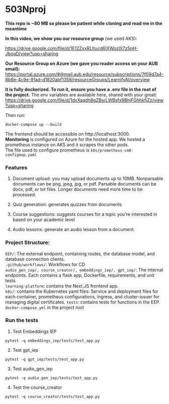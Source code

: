 # 503Nproj

**This repo is ~80 MB so please be patient while cloning and read me in the meantime**

**In this video, we show you our resource group** (we used AKS):

https://drive.google.com/file/d/1E12ZxxRLItucd6IXWoz0I7z5nH-JboqD/view?usp=sharing  


**Our Resource Group on Azure (we gave you reader access on your AUB email):**   
https://portal.azure.com/#@mail.aub.edu/resource/subscriptions/7f09d7a4-8b8e-4c9e-91ad-d1820abf1358/resourceGroups/LearnifyAI/overview   
 

**It is fully dockerized. To run it, ensure you have a .env file in the root of the project.** The env variables are available here, shared with your gmail: https://drive.google.com/file/d/1dxXaqdh8gZBsrLWBsfx9BhjFGhhkfjZz/view?usp=sharing  

Then run:   
```
docker-compose up --build
```

The frontend should be accessible on http://localhost:3000.   
**Monitoring** is configured on Azure for the hosted app. We hosted a prometheus instance on AKS and it scrapes the other pods.  
The file used to configure prometheus is `k8s/prometheus-cm0-configmap.yaml`

### Features
1. Document upload: you may upload documents up to 10MB. Nonparsable documents can be png, jpeg, jpg, or pdf. Parsable documents can be docx, pdf, or txt files. Longer documents need more time to be processed.

2. Quiz generation: generates quizzes from documents

3. Course suggestions: suggests courses for a topic you're interested in based on your academic level

4. Audio lessons: generate an audio lesson from a document.


### Project Structure:
`EEP/`: The external endpoint, containing routes, the database model, and database connection clients.  
`.github/workflows/`: Workflows for CD  
`audio_gen_iep/, course_creator/, embeddings_iep/, gpt_iep/`: The internal endpoints. Each contains a flask app, Dockerfile, requirements, and unit tests.  
`learning-platform`: contains the Next.JS frontend app.  
`k8s/`: contains the Kubernetes yaml files: Service and deployment files for each container, prometheus configurations, ingress, and cluster-issuer for managing digital certificates.
`tests`: contains tests for functions in the EEP.
`docker-compose.yml` in the project root   



### Run the tests
1. Test Embeddings IEP
```
pytest -q embeddings_iep/tests/test_app.py
```
2. Test gpt_iep
```
pytest -q gpt_iep/tests/test_app.py
```
3. Test audio_gen_iep
```
pytest -q audio_gen_iep/tests/test_app.py
```
4. Test the course_creator  
```
pytest -q course_creator/tests/test_app.py
```